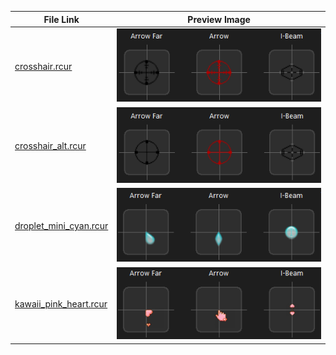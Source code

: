 | File Link | Preview Image |
|-----------|---------------|
| [crosshair.rcur](https://raw.githubusercontent.com/Xelvanta/roblox-custom-cursor/main/examples/crosshair.rcur) | ![crosshair.rcur](preview/crosshair.rcur.png) |
| [crosshair_alt.rcur](https://raw.githubusercontent.com/Xelvanta/roblox-custom-cursor/main/examples/crosshair_alt.rcur) | ![crosshair_alt.rcur](preview/crosshair_alt.rcur.png) |
| [droplet_mini_cyan.rcur](https://raw.githubusercontent.com/Xelvanta/roblox-custom-cursor/main/examples/droplet_mini_cyan.rcur) | ![droplet_mini_cyan.rcur](preview/droplet_mini_cyan.rcur.png) |
| [kawaii_pink_heart.rcur](https://raw.githubusercontent.com/Xelvanta/roblox-custom-cursor/main/examples/kawaii_pink_heart.rcur) | ![kawaii_pink_heart.rcur](preview/kawaii_pink_heart.rcur.png) |
